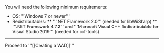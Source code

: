 You will need the following minimum requirements:
* OS: '''Windows 7 or newer'''
* Redistributables:
** '''.NET Framework 2.0''' (needed for libWiiSharp)
** '''.NET Framework 4.7.2''' and '''Microsoft Visual C++ Redistributable for Visual Studio 2019''' (needed for ccf-tools)
<hr>
Proceed to '''[[Creating a WAD]]'''